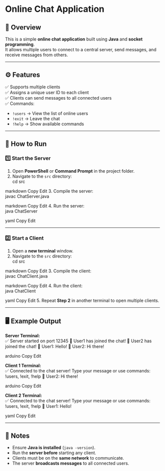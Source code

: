 # Online Chat Application

## 📌 Overview  
This is a simple **online chat application** built using **Java** and **socket programming**.  
It allows multiple users to connect to a central server, send messages, and receive messages from others.  

---

## ⚙️ Features  
✅ Supports multiple clients  
✅ Assigns a unique user ID to each client  
✅ Clients can send messages to all connected users  
✅ Commands:
- `!users` → View the list of online users  
- `!exit` → Leave the chat  
- `!help` → Show available commands  

---

## 🚀 How to Run  

### 1️⃣ Start the Server  
1. Open **PowerShell** or **Command Prompt** in the project folder.  
2. Navigate to the `src` directory:  
cd src

markdown
Copy
Edit
3. Compile the server:  
javac ChatServer.java

markdown
Copy
Edit
4. Run the server:  
java ChatServer

yaml
Copy
Edit

---

### 2️⃣ Start a Client  
1. Open a **new terminal** window.  
2. Navigate to the `src` directory:  
cd src

markdown
Copy
Edit
3. Compile the client:  
javac ChatClient.java

markdown
Copy
Edit
4. Run the client:  
java ChatClient

yaml
Copy
Edit
5. Repeat **Step 2** in another terminal to open multiple clients.  

---

## 🖥️ Example Output  

**Server Terminal:**  
✅ Server started on port 12345
📢 User1 has joined the chat!
📢 User2 has joined the chat!
💬 User1: Hello!
💬 User2: Hi there!

arduino
Copy
Edit

**Client 1 Terminal:**  
✅ Connected to the chat server!
Type your message or use commands: !users, !exit, !help
💬 User2: Hi there!

arduino
Copy
Edit

**Client 2 Terminal:**  
✅ Connected to the chat server!
Type your message or use commands: !users, !exit, !help
💬 User1: Hello!

yaml
Copy
Edit

---

## 📜 Notes  
- Ensure **Java is installed** (`java -version`).  
- Run the **server before** starting any client.  
- Clients must be on the **same network** to communicate.  
- The server **broadcasts messages** to all connected users.  

